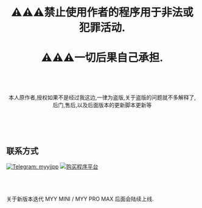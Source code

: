 
# <p align="center">⚠⚠⚠禁止使用作者的程序用于非法或犯罪活动.</p>
# <p align="center">⚠⚠⚠一切后果自己承担.</p>
<br/>
<br/>
<p align="center">本人原作者,授权如果不是经过我这边,一律为盗版,关于盗版的问题就不多解释了,后门,售后,以及后面版本的更新脚本更新等</p>
<br/>
<br/>
<br/>


## 联系方式
<a href="https://t.me/myyjjpp"><img src="https://img.shields.io/badge/Telegram-点击这里-0088cc" alt="Telegram: myyjjpp"></a>
<a href="https://www.myyjjpp.com"><img src="https://img.shields.io/badge/购买程序-点击这里-ff9900" alt="购买程序平台"></a>
<br/>
<br/>
<br/>
<br/>
<p align="left">关于新版本迭代 MYY MINI / MYY PRO MAX 后面会陆续上线.</p>
